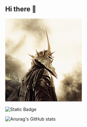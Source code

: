 ## Hi there 👋


<img src="tumblr_mil01sDH5t1rl06klo4_250.gif" /> 


![Static Badge](https://img.shields.io/badge/Mo-rgot-black?logo=pm2)


![Anurag's GitHub stats](https://github-readme-stats.vercel.app/api?username=melkorushko&show_icons=true&theme=transparent)
